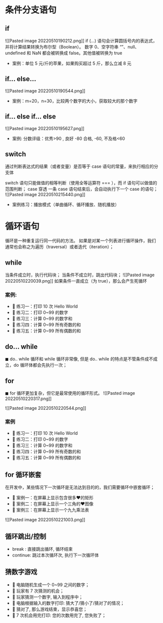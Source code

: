 # 条件分支语句
## if
![[Pasted image 20220510190212.png]]
if (…) 语句会计算圆括号内的表达式，并将计算结果转换为布尔型（Boolean）。
数字 0、空字符串 “”、null、undefined 和 NaN 都会被转换成 false。其他值被转换为 true

- 案例：单位 5 元/斤的苹果，如果购买超过 5 斤，那么立减 8 元


## if... else...
![[Pasted image 20220510190544.png]]

- 案例：m=20，n=30，比较两个数字的大小，获取较大的那个数字


## if... else if... else
![[Pasted image 20220510195627.png]]

- 案例: 分数评级：优秀>90 , 良好 -80 合格, -60, 不及格<60

## switch
通过判断表达式的结果（或者变量）是否等于 case 语句的常量，来执行相应的分支体

switch 语句只能做值的相等判断（使用全等运算符 === ），而 if 语句可以做值的范围判断；
 case 穿透
 一条 case 语句结束后，会自动执行下一个 case 的语句；
![[Pasted image 20220510215440.png]]
- 案例练习：播放模式（单曲循环、循环播放、随机播放）

# 循环语句
循环是一种重复运行同一代码的方法。
如果是对某一个列表进行循环操作，我们通常也会称之为遍历（traversal）或者迭代（iteration）；
## while
当条件成立时，执行代码块； 当条件不成立时，跳出代码块；
![[Pasted image 20220510220039.png]]
如果条件一直成立（为 true），那么会产生死循环
### 案例:
-  练习一：打印 10 次 Hello World
-  练习二：打印 0~99 的数字 
-  练习三：计算 0~99 的数字和 
-  练习四：计算 0~99 所有奇数的和 
-  练习五：计算 0~99 所有偶数的和


## do... while
◼ do.. while 循环和 while 循环非常像,  但是 do.. while 的特点是不管条件成不成立，do 循环体都会先执行一次；

## for
◼ for 循环更加复杂，但它是最常使用的循环形式。
![[Pasted image 20220510220317.png]]

![[Pasted image 20220510220544.png]]

### 案例
-  练习一：打印 10 次 Hello World 
-  练习二：打印 0~99 的数字 
-  练习三：计算 0~99 的数字和 
-  练习四：计算 0~99 所有奇数的和 
-  练习五：计算 0~99 所有偶数的和

## for 循环嵌套
在开发中，某些情况下一次循环是无法达到目的的，我们需要循环中嵌套循环；

-  案例一：在屏幕上显示包含很多❤的矩形 
-  案例二：在屏幕上显示一个三角的❤图像 
-  案例三：在屏幕上显示一个九九乘法表

![[Pasted image 20220510221003.png]]

## 循环跳出/控制
- break :  直接跳出循环, 循环结束
- continue:  跳过本次循环次, 执行下一次循环体

## 猜数字游戏
-  电脑随机生成一个 0~99 之间的数字； 
-  玩家有 7 次猜测的机会； 
-  玩家猜测一个数字, 输入到程序中； 
-  电脑根据输入的数字打印: 猜大了/猜小了/猜对了的情况；
-  猜对了, 那么游戏结束，显示恭喜您； 
-  7 次机会用完打印: 您的次数用完了, 您失败了；
